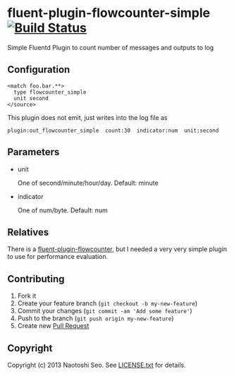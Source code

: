 # fluent-plugin-flowcounter-simple [![Build Status](https://secure.travis-ci.org/sonots/fluent-plugin-flowcounter-simple.png?branch=master)](http://travis-ci.org/sonots/fluent-plugin-flowcounter-simple)

Simple Fluentd Plugin to count number of messages and outputs to log

## Configuration

    <match foo.bar.**>
      type flowcounter_simple
      unit second
    </source>

This plugin does not emit, just writes into the log file as

    plugin:out_flowcounter_simple  count:30  indicator:num  unit:second

## Parameters

- unit

    One of second/minute/hour/day. Default: minute

- indicator

    One of num/byte. Default: num

## Relatives

There is a [fluent-plugin-flowcounter](https://github.com/tagomoris/fluent-plugin-flowcounter), 
but I needed a very very simple plugin to use for performance evaluation. 

## Contributing

1. Fork it
2. Create your feature branch (`git checkout -b my-new-feature`)
3. Commit your changes (`git commit -am 'Add some feature'`)
4. Push to the branch (`git push origin my-new-feature`)
5. Create new [Pull Request](../../pull/new/master)

## Copyright

Copyright (c) 2013 Naotoshi Seo. See [LICENSE.txt](LICENSE.txt) for details.

